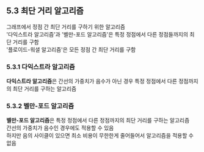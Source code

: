 ## 5.3 최단 거리 알고리즘 
  그래프에서 정점 간 최단 거리를 구하기 위한 알고리즘  
  '다익스트라 알고리즘'과 '벨만-포드 알고리즘'은 특정 정점에서 다른 정점들까지의 최단 거리를 구함  
  '플로이드-워셜 알고리즘'은 모든 정점 간 최단 거리를 구함  

### 5.3.1 다익스트라 알고리즘  
  **다익스트라 알고리즘**은 간선의 가중치가 음수가 아닌 경우 특정 정점에서 다른 정점까지의 최단 거리를 구하는 알고리즘  

### 5.3.2 벨만-포드 알고리즘  
  **벨만-포드 알고리즘**은 특정 정점에서 다른 정점까지의 최단 거리를 구하는 알고리즘  
  간선의 가중치가 음수인 경우에도 적용할 수 있음  
  하지만 음의 사이클이 있으면 최소 비용이 무한한게 줄어들어서 알고리즘을 적용할 수 없음  